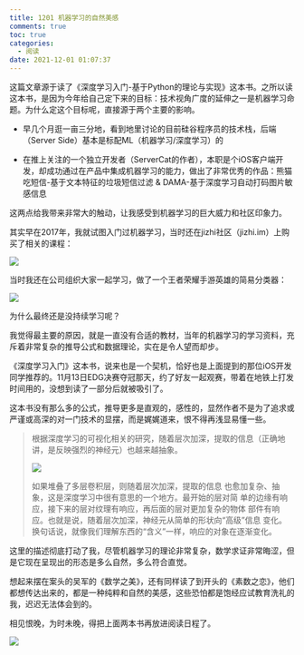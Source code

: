 ```yaml
---
title: 1201 机器学习的自然美感
comments: true
toc: true
categories:
  - 阅读
date: 2021-12-01 01:07:37
---
```


这篇文章源于读了《深度学习入门-基于Python的理论与实现》这本书。之所以读这本书，是因为今年给自己定下来的目标：技术视角广度的延伸之一是机器学习命题。为什么定这个目标呢，直接源于两个主要的影响。

- 早几个月逛一亩三分地，看到地里讨论的目前硅谷程序员的技术栈，后端（Server Side）基本是标配ML（机器学习/深度学习）的

- 在推上关注的一个独立开发者（ServerCat的作者），本职是个iOS客户端开发，却成功通过在产品中集成机器学习的能力，做出了非常优秀的作品：熊猫吃短信-基于文本特征的垃圾短信过滤 & DAMA-基于深度学习自动打码图片敏感信息

这两点给我带来非常大的触动，让我感受到机器学习的巨大威力和社区印象力。

其实早在2017年，我就试图入门过机器学习，当时还在jizhi社区（jizhi.im）上购买了相关的课程：

![](https://halfbit.oss-cn-hangzhou.aliyuncs.com/202204020119313.png)

当时我还在公司组织大家一起学习，做了一个王者荣耀手游英雄的简易分类器：

![](https://halfbit.oss-cn-hangzhou.aliyuncs.com/202204020120506.png)

为什么最终还是没持续学习呢？

我觉得最主要的原因，就是一直没有合适的教材，当年的机器学习的学习资料，充斥着非常复杂的推导公式和数据理论，实在是令人望而却步。

《深度学习入门》这本书，说来也是一个契机，恰好也是上面提到的那位iOS开发同学推荐的。11月13日EDG决赛夺冠那天，约了好友一起观赛，带着在地铁上打发时间用的，没想到读了一部分后就被吸引了。

这本书没有那么多的公式，推导更多是直观的，感性的，显然作者不是为了追求或严谨或高深的对一门技术的显摆，而是娓娓道来，恨不得再浅显易懂一些。

> 根据深度学习的可视化相关的研究，随着层次加深，提取的信息（正确地讲，是反映强烈的神经元）也越来越抽象。
> 
> ![](https://halfbit.oss-cn-hangzhou.aliyuncs.com/202204020120305.png)
> 
> 如果堆叠了多层卷积层，则随着层次加深，提取的信息 也愈加复杂、抽象，这是深度学习中很有意思的一个地方。最开始的层对简 单的边缘有响应，接下来的层对纹理有响应，再后面的层对更加复杂的物体 部件有响应。也就是说，随着层次加深，神经元从简单的形状向“高级”信息 变化。换句话说，就像我们理解东西的“含义”一样，响应的对象在逐渐变化。

这里的描述彻底打动了我，尽管机器学习的理论非常复杂，数学求证非常晦涩，但是它现在呈现出的形态是多么自然，多么符合直觉。

想起来摆在案头的吴军的《数学之美》，还有同样读了到开头的《素数之恋》，他们都想传达出来的，都是一种纯粹和自然的美感，这些恐怕都是饱经应试教育洗礼的我，迟迟无法体会到的。

相见恨晚，为时未晚，得把上面两本书再放进阅读日程了。

![](https://halfbit.oss-cn-hangzhou.aliyuncs.com/202204020120826.png)